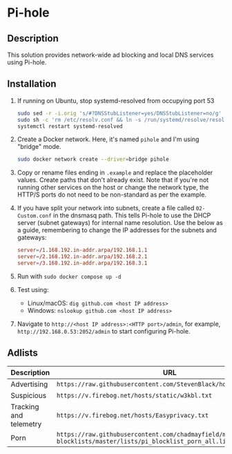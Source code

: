 # Pi-hole

## Description

This solution provides network-wide ad blocking and local DNS services using Pi-hole.

## Installation

1. If running on Ubuntu, stop systemd-resolved from occupying port 53

    ```bash
    sudo sed -r -i.orig 's/#?DNSStubListener=yes/DNSStubListener=no/g' /etc/systemd/resolved.conf
    sudo sh -c 'rm /etc/resolv.conf && ln -s /run/systemd/resolve/resolv.conf /etc/resolv.conf'
    systemctl restart systemd-resolved
    ```

2. Create a Docker network. Here, it's named `pihole` and I'm using "bridge" mode.

    ```bash
    sudo docker network create --driver=bridge pihole
    ```

3. Copy or rename files ending in `.example` and replace the placeholder values. Create paths that don't already exist. Note that if you're not running other services on the host or change the network type, the HTTP/S ports do not need to be non-standard as per the example.

4. If you have split your network into subnets, create a file called `02-Custom.conf` in the dnsmasq path. This tells Pi-hole to use the DHCP server (subnet gateways) for internal name resolution. Use the below as a guide, remembering to change the IP addresses for the subnets and gateways:

    ```conf
    server=/1.168.192.in-addr.arpa/192.168.1.1
    server=/2.168.192.in-addr.arpa/192.168.2.1
    server=/3.168.192.in-addr.arpa/192.168.3.1
    ```

5. Run with `sudo docker compose up -d`

6. Test using:

    - Linux/macOS: `dig github.com <host IP address>`
    - Windows: `nslookup github.com <host IP address>`

7. Navigate to `http://<host IP address>:<HTTP port>/admin`, for example, `http://192.168.0.53:2052/admin` to start configuring Pi-hole.

## Adlists

Description | URL
-- | --
Advertising | `https://raw.githubusercontent.com/StevenBlack/hosts/master/hosts`
Suspicious | `https://v.firebog.net/hosts/static/w3kbl.txt`
Tracking and telemetry | `https://v.firebog.net/hosts/Easyprivacy.txt`
Porn | `https://raw.githubusercontent.com/chadmayfield/my-pihole-blocklists/master/lists/pi_blocklist_porn_all.list`
